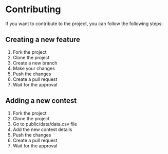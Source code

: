 # Contributing

If you want to contribute to the project, you can follow the following steps:


## Creating a new feature
1. Fork the project
2. Clone the project
3. Create a new branch
4. Make your changes
5. Push the changes
6. Create a pull request
7. Wait for the approval

## Adding a new contest
1. Fork the project
2. Clone the project
3. Go to public/data/data.csv file
4. Add the new contest details
5. Push the changes
6. Create a pull request
7. Wait for the approval
